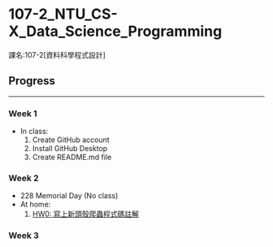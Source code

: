 # 107-2_NTU_CS-X_Data_Science_Programming

課名:107-2[資料科學程式設計]

## Progress
---
### Week 1
* In class:
  1. Create GitHub account
  2. Install GitHub Desktop
  3. Create README.md file
### Week 2
* 228 Memorial Day (No class)
* At home:
  1. [HW0: 寫上新頭殼爬蟲程式碼註解](https://github.com/kharryyanto/107-2-NTU-CS-X-Data-Science-Programming/blob/master/HW0.ipynb)
### Week 3
